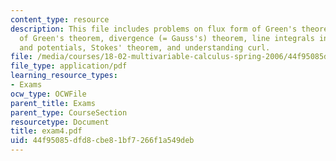 ```yaml
---
content_type: resource
description: This file includes problems on flux form of Green's theorem, flux form
  of Green's theorem, divergence (= Gauss's) theorem, line integrals in space, exactness,
  and potentials, Stokes' theorem, and understanding curl.
file: /media/courses/18-02-multivariable-calculus-spring-2006/44f95085dfd8cbe81bf7266f1a549deb_exam4.pdf
file_type: application/pdf
learning_resource_types:
- Exams
ocw_type: OCWFile
parent_title: Exams
parent_type: CourseSection
resourcetype: Document
title: exam4.pdf
uid: 44f95085-dfd8-cbe8-1bf7-266f1a549deb
---
```

